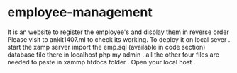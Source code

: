 # employee-management
It is an website to register the employee's and display them in reverse order
Please visit to ankit1407.ml to check its working.
To deploy it on local sever . start the xamp server import the emp.sql (available in code section) database file there in localhost php my admin . all the other four files are needed to paste in xammp htdocs folder .
Open your local host .
